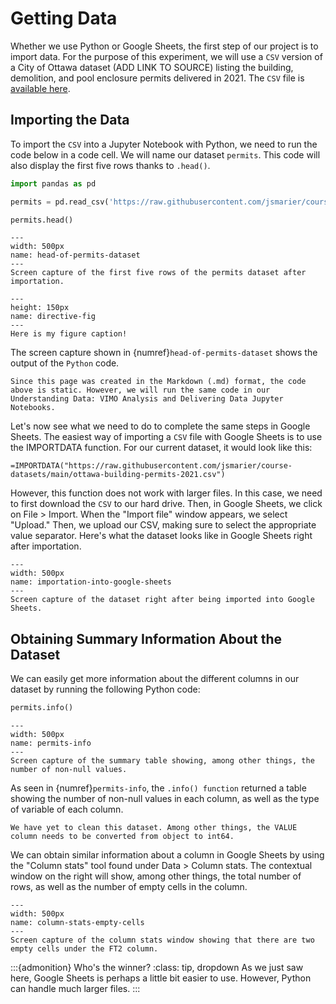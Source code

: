 # Getting Data

Whether we use Python or Google Sheets, the first step of our project is to import data. For the purpose of this experiment, we will use a `CSV` version of a City of Ottawa dataset (ADD LINK TO SOURCE) listing the building, demolition, and pool enclosure permits delivered in 2021. The `CSV` file is [available here](https://raw.githubusercontent.com/jsmarier/course-datasets/main/ottawa-building-permits-2021.csv).

## Importing the Data

To import the `CSV` into a Jupyter Notebook with Python, we need to run the code below in a code cell. We will name our dataset `permits`. This code will also display the first five rows thanks to `.head()`.

```python
import pandas as pd

permits = pd.read_csv('https://raw.githubusercontent.com/jsmarier/course-datasets/main/ottawa-building-permits-2021.csv')

permits.head()
```

```{figure} images/2022-12-11_ass-8_head-permits-dataset.png
---
width: 500px
name: head-of-permits-dataset
---
Screen capture of the first five rows of the permits dataset after importation.
```

```{figure} ../images/2022-12-11_ass-8_head-permits-dataset.png
---
height: 150px
name: directive-fig
---
Here is my figure caption!
```

The screen capture shown in {numref}`head-of-permits-dataset` shows the output of the `Python` code. 

```{note}
Since this page was created in the Markdown (.md) format, the code above is static. However, we will run the same code in our Understanding Data: VIMO Analysis and Delivering Data Jupyter Notebooks.
```

Let's now see what we need to do to complete the same steps in Google Sheets. The easiest way of importing a `CSV` file with Google Sheets is to use the IMPORTDATA function. For our current dataset, it would look like this:

```
=IMPORTDATA("https://raw.githubusercontent.com/jsmarier/course-datasets/main/ottawa-building-permits-2021.csv")
```

However, this function does not work with larger files. In this case, we need to first download the `CSV` to our hard drive. Then, in Google Sheets, we click on File > Import. When the "Import file" window appears, we select "Upload." Then, we upload our CSV, making sure to select the appropriate value separator. Here's what the dataset looks like in Google Sheets right after importation.

```{figure} images/2022-12-11_ass-8_importation-into-google-sheets.png
---
width: 500px
name: importation-into-google-sheets
---
Screen capture of the dataset right after being imported into Google Sheets.
```

## Obtaining Summary Information About the Dataset

We can easily get more information about the different columns in our dataset by running the following Python code:

```python
permits.info()
```

```{figure} images/2022-12-11_ass-8_permits-info.png
---
width: 500px
name: permits-info
---
Screen capture of the summary table showing, among other things, the number of non-null values.
```

As seen in {numref}`permits-info`, the `.info() function` returned a table showing the number of non-null values in each column, as well as the type of variable of each column.

```{margin} This needs some cleaning...
We have yet to clean this dataset. Among other things, the VALUE column needs to be converted from object to int64.
```

We can obtain similar information about a column in Google Sheets by using the "Column stats" tool found under Data > Column stats. The contextual window on the right will show, among other things, the total number of rows, as well as the number of empty cells in the column.

```{figure} images/2022-12-11_ass-8_column-stats-empty-cells.png
---
width: 500px
name: column-stats-empty-cells
---
Screen capture of the column stats window showing that there are two empty cells under the FT2 column.
```

:::{admonition} Who's the winner?
:class: tip, dropdown
As we just saw here, Google Sheets is perhaps a little bit easier to use. However, Python can handle much larger files.
:::